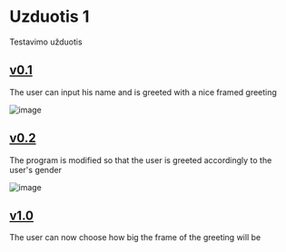 # Uzduotis 1
Testavimo užduotis

[v0.1](https://github.com/edgarasratas/Uzduotis-1)
----------------------------------------------------
The user can input his name and is greeted with a nice framed greeting

![image](https://user-images.githubusercontent.com/73912309/107798551-fa64cf80-6d64-11eb-9a03-c27f03889641.png)

[v0.2](https://github.com/edgarasratas/Uzduotis-1/tree/v0.2)
--------------------------------------------------------------
The program is modified so that the user is greeted accordingly to the user's gender

![image](https://user-images.githubusercontent.com/73912309/107798652-1ec0ac00-6d65-11eb-92f8-eda916a6a00c.png)

[v1.0](https://github.com/edgarasratas/Uzduotis-1/tree/v1.0)
--------------------------------------------------------------
The user can now choose how big the frame of the greeting will be

